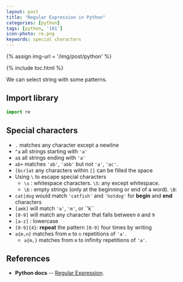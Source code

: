 ```yaml
---
layout: post
title: "Regular Expression in Python"
categories: [python]
tags: [python, '101']
icon-photo: re.png
keywords: special characters
---
```


{% assign img-url = '/img/post/python' %}

{% include toc.html %}

We can select string with some patterns.

## Import library

~~~ python
import re
~~~

## Special characters

- `.` matches any character except a newline 
- `^a` all strings starting with `'a'`
- `a$` all strings ending with `'a'`
- `ab+` matches `'ab'`, `'abb'` but not `'a'`, `'ac'`.
- `[bcr]at` any characters within `[]` can be filled the space
- Using `\` to escape special characters
  - `\s` : whitespace characters. `\S`: any except whitespace.
  - `\b` : empty strings (only at the beginning or end of a word). `\B`: 
- `cat|dog` would match `'catfish'` and `'hotdog'` for **begin** and **end** characters
- `[amk]` will match `'a'`, `'m'`, or `'k``
- `[0-9]` will match any character that falls between `0` and `9`
- `[a-z]` : lowercase
- `[0-9]{4}`: **repeat** the pattern `[0-9]` four times by writing
- `a{m,n}` matches from `m` to `n` repetitions of `'a'`.
  - `a{m,}` matches from `m` to infinity repetitions of `'a'`.

## References

- **Python docs** -- [Regular Expression](https://docs.python.org/3/library/re.html).